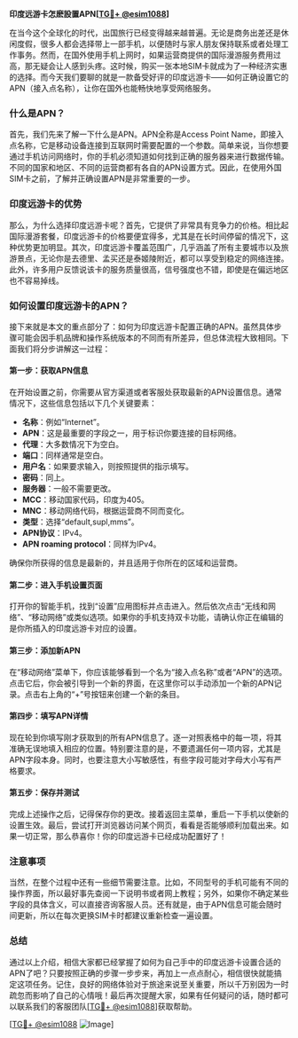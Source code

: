 **印度远游卡怎麽設置APN[[TG💪+ @esim1088](https://t.me/s/esim1088)]**

在当今这个全球化的时代，出国旅行已经变得越来越普遍。无论是商务出差还是休闲度假，很多人都会选择带上一部手机，以便随时与家人朋友保持联系或者处理工作事务。然而，在国外使用手机上网时，如果运营商提供的国际漫游服务费用过高，那无疑会让人感到头疼。这时候，购买一张本地SIM卡就成为了一种经济实惠的选择。而今天我们要聊的就是一款备受好评的印度远游卡——如何正确设置它的APN（接入点名称），让你在国外也能畅快地享受网络服务。

### 什么是APN？

首先，我们先来了解一下什么是APN。APN全称是Access Point Name，即接入点名称，它是移动设备连接到互联网时需要配置的一个参数。简单来说，当你想要通过手机访问网络时，你的手机必须知道如何找到正确的服务器来进行数据传输。不同的国家和地区、不同的运营商都有各自的APN设置方式。因此，在使用外国SIM卡之前，了解并正确设置APN是非常重要的一步。

### 印度远游卡的优势

那么，为什么选择印度远游卡呢？首先，它提供了非常具有竞争力的价格。相比起国际漫游套餐，印度远游卡的价格要便宜得多，尤其是在长时间停留的情况下，这种优势更加明显。其次，印度远游卡覆盖范围广，几乎涵盖了所有主要城市以及旅游景点，无论你是去德里、孟买还是泰姬陵附近，都可以享受到稳定的网络连接。此外，许多用户反馈说该卡的服务质量很高，信号强度也不错，即使是在偏远地区也不容易掉线。

### 如何设置印度远游卡的APN？

接下来就是本文的重点部分了：如何为印度远游卡配置正确的APN。虽然具体步骤可能会因手机品牌和操作系统版本的不同而有所差异，但总体流程大致相同。下面我们将分步讲解这一过程：

#### 第一步：获取APN信息
在开始设置之前，你需要从官方渠道或者客服处获取最新的APN设置信息。通常情况下，这些信息包括以下几个关键要素：
- **名称**：例如“Internet”。
- **APN**：这是最重要的字段之一，用于标识你要连接的目标网络。
- **代理**：大多数情况下为空白。
- **端口**：同样通常是空白。
- **用户名**：如果要求输入，则按照提供的指示填写。
- **密码**：同上。
- **服务器**：一般不需要更改。
- **MCC**：移动国家代码，印度为405。
- **MNC**：移动网络代码，根据运营商不同而变化。
- **类型**：选择“default,supl,mms”。
- **APN协议**：IPv4。
- **APN roaming protocol**：同样为IPv4。

确保你所获得的信息是最新的，并且适用于你所在的区域和运营商。

#### 第二步：进入手机设置页面
打开你的智能手机，找到“设置”应用图标并点击进入。然后依次点击“无线和网络”、“移动网络”或类似选项。如果你的手机支持双卡功能，请确认你正在编辑的是你所插入的印度远游卡对应的设置。

#### 第三步：添加新APN
在“移动网络”菜单下，你应该能够看到一个名为“接入点名称”或者“APN”的选项。点击它后，你会被引导到一个新的界面，在这里你可以手动添加一个新的APN记录。点击右上角的“+”号按钮来创建一个新的条目。

#### 第四步：填写APN详情
现在轮到你填写刚才获取到的所有APN信息了。逐一对照表格中的每一项，将其准确无误地填入相应的位置。特别要注意的是，不要遗漏任何一项内容，尤其是APN字段本身。同时，也要注意大小写敏感性，有些字段可能对字母大小写有严格要求。

#### 第五步：保存并测试
完成上述操作之后，记得保存你的更改。接着返回主菜单，重启一下手机以使新的设置生效。最后，尝试打开浏览器访问某个网页，看看是否能够顺利加载出来。如果一切正常，那么恭喜你！你的印度远游卡已经成功配置好了！

### 注意事项

当然，在整个过程中还有一些细节需要注意。比如，不同型号的手机可能有不同的操作界面，所以最好事先查阅一下说明书或者网上教程；另外，如果你不确定某些字段的具体含义，可以直接咨询客服人员。还有就是，由于APN信息可能会随时间更新，所以在每次更换SIM卡时都建议重新检查一遍设置。

### 总结

通过以上介绍，相信大家都已经掌握了如何为自己手中的印度远游卡设置合适的APN了吧？只要按照正确的步骤一步步来，再加上一点点耐心，相信很快就能搞定这项任务。记住，良好的网络体验对于旅途来说至关重要，所以千万别因为一时疏忽而影响了自己的心情哦！最后再次提醒大家，如果有任何疑问的话，随时都可以联系我们的客服团队[[TG💪+ @esim1088](https://t.me/s/esim1088)]获取帮助。

[[TG💪+ @esim1088](https://t.me/s/esim1088) ![Image](https://i.postimg.cc/4NQfJmqS/Snipaste-2025-05-13-00-14-12.png)]
